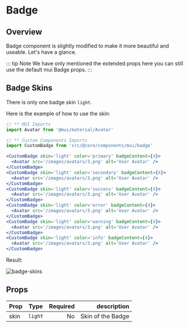 # Badge

## Overview

Badge component is slightly modified to make it more beautiful and useable. Let's have a glance.

::: tip Note
We have only mentioned the extended props here you can still use the default mui Badge props.
:::

## Badge Skins

There is only one badge skin `light`.

Here is the example of how to use the skin:

```jsx
// ** MUI Imports
import Avatar from '@mui/material/Avatar'

// ** Custom Components Imports
import CustomBadge from 'src/@core/components/mui/badge'

<CustomBadge skin='light' color='primary' badgeContent={4}>
  <Avatar src='/images/avatars/3.png' alt='User Avatar' />
</CustomBadge>
<CustomBadge skin='light' color='secondary' badgeContent={4}>
  <Avatar src='/images/avatars/3.png' alt='User Avatar' />
</CustomBadge>
<CustomBadge skin='light' color='success' badgeContent={4}>
  <Avatar src='/images/avatars/3.png' alt='User Avatar' />
</CustomBadge>
<CustomBadge skin='light' color='error' badgeContent={4}>
  <Avatar src='/images/avatars/3.png' alt='User Avatar' />
</CustomBadge>
<CustomBadge skin='light' color='warning' badgeContent={4}>
  <Avatar src='/images/avatars/3.png' alt='User Avatar' />
</CustomBadge>
<CustomBadge skin='light' color='info' badgeContent={4}>
  <Avatar src='/images/avatars/3.png' alt='User Avatar' />
</CustomBadge>
```

Result:

<img alt='badge-skins' class='medium-zoom' :src="$withBase('/images/components/badge-skin.png')" />

## Props

| Prop |  Type   | Required |       description |
| ---- | :-----: | -------: | ----------------: |
| skin | `light` |       No | Skin of the Badge |

